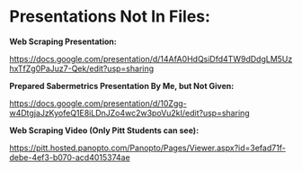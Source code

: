 # Presentations Not In Files:

**Web Scraping Presentation:**

https://docs.google.com/presentation/d/14AfA0HdQsiDfd4TW9dDdgLM5UzhxTfZg0PaJuz7-Qek/edit?usp=sharing

**Prepared Sabermetrics Presentation By Me, but Not Given:**

https://docs.google.com/presentation/d/10Zgg-w4DtgjaJzKyofeQ1E8iLDnJZo4wc2w3poVu2kI/edit?usp=sharing

**Web Scraping Video (Only Pitt Students can see):**

https://pitt.hosted.panopto.com/Panopto/Pages/Viewer.aspx?id=3efad71f-debe-4ef3-b070-acd4015374ae
